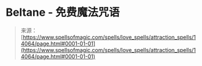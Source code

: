 <!--yml

category: 未分类

date: 2024-06-12 18:52:52

-->

# Beltane - 免费魔法咒语

> 来源：[https://www.spellsofmagic.com/spells/love_spells/attraction_spells/14064/page.html#0001-01-01](https://www.spellsofmagic.com/spells/love_spells/attraction_spells/14064/page.html#0001-01-01)
